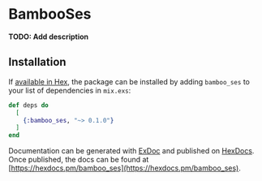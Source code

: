 # BambooSes

**TODO: Add description**

## Installation

If [available in Hex](https://hex.pm/docs/publish), the package can be installed
by adding `bamboo_ses` to your list of dependencies in `mix.exs`:

```elixir
def deps do
  [
    {:bamboo_ses, "~> 0.1.0"}
  ]
end
```

Documentation can be generated with [ExDoc](https://github.com/elixir-lang/ex_doc)
and published on [HexDocs](https://hexdocs.pm). Once published, the docs can
be found at [https://hexdocs.pm/bamboo_ses](https://hexdocs.pm/bamboo_ses).

